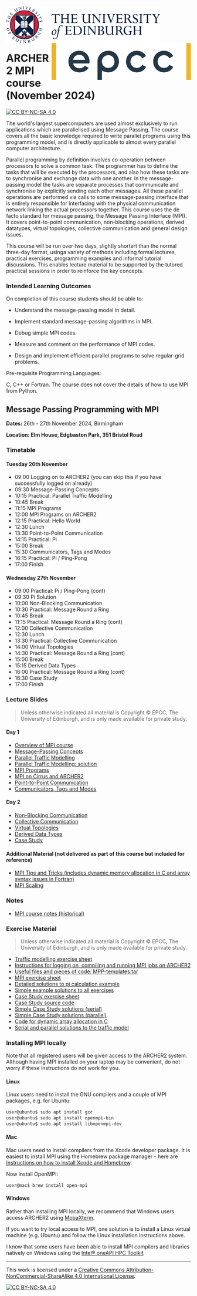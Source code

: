 <img src="./images/eduni_logo.png"  height="100" align="left"> <img src="./images/epcc_logo.jpg" align="right" height="100">

<br /><br /><br /><br /><br />

# ARCHER2 MPI course (November 2024)

[![CC BY-NC-SA 4.0][cc-by-nc-sa-shield]][cc-by-nc-sa]

The world's largest supercomputers are used almost exclusively to run
applications which are parallelised using Message Passing. The course
covers all the basic knowledge required to write parallel programs
using this programming model, and is directly applicable to almost
every parallel computer architecture.

Parallel programming by definition involves co-operation between
processors to solve a common task. The programmer has to define the
tasks that will be executed by the processors, and also how these
tasks are to synchronise and exchange data with one another. In the
message-passing model the tasks are separate processes that
communicate and synchronise by explicitly sending each other
messages. All these parallel operations are performed via calls to
some message-passing interface that is entirely responsible for
interfacing with the physical communication network linking the actual
processors together. This course uses the de facto standard for
message passing, the Message Passing Interface (MPI). It covers
point-to-point communication, non-blocking operations, derived
datatypes, virtual topologies, collective communication and general
design issues.

This course will be run over two days, slightly shortert than the
normal three-day format, usinga variety of methods including formal
lectures, practical exercises, programming examples and informal
tutorial discussions. This enables lecture material to be supported by
the tutored practical sessions in order to reinforce the key concepts.

<h3>Intended Learning Outcomes</h3>

On completion of this course students should be able to:

 * Understand the message-passing model in detail.

 * Implement standard message-passing algorithms in MPI.

 * Debug simple MPI codes.

 * Measure and comment on the performance of MPI codes.

 * Design and implement efficient parallel programs to solve
regular-grid problems.

Pre-requisite Programming Languages:

C, C++ or Fortran. The course does not cover the details of how to use
MPI from Python.

<h2>Message Passing Programming with MPI</h2>

<p><strong>Dates: </strong>26th - 27th November 2024, Birmingham
<p><strong>Location: Elm House, Edgbaston Park, 351 Bristol Road</strong>

<h3>Timetable</h3>

<h4>Tuesday 26th November</h4>

<ul>
<li>    09:00 Logging on to ARCHER2 (you can skip this if you have successfully logged on already)
<li>    09:30 Message-Passing Concepts
<li>    10:15 Practical: Parallel Traffic Modelling
<li>    10:45 Break
<li>    11:15 MPI Programs
<li>    12:00 MPI Programs on ARCHER2
<li>    12:15 Practical: Hello World
<li>    12:30 Lunch
<li>    13:30 Point-to-Point Communication
<li>    14:15 Practical: Pi
<li>    15:00 Break
<li>    15:30 Communicators, Tags and Modes
<li>    16:15 Practical: Pi / Ping-Pong
<li>    17:00 Finish
</ul>

<h4>Wednesday 27th November</h4>

<ul>

<li>    09:00 Practical: Pi / Ping-Pong (cont)
<li>    09:30 Pi Solution
<li>    10:00 Non-Blocking Communication
<li>    10:30 Practical: Message Round a Ring
<li>    10:45 Break
<li>    11:15 Practical: Message Round a Ring (cont)
<li>    12:00 Collective Communication
<li>    12:30 Lunch
<li>    13:30 Practical: Collective Communication
<li> 14:00 Virtual Topologies
<li> 14:30 Practical: Message Round a Ring (cont)
<li> 15:00 Break
<li> 15:15 Derived Data Types
<li> 16:00 Practical: Message Round a Ring (cont)
<li> 16:30 Case Study
<li> 17:00 Finish

</ul>

<h3>Lecture Slides</h3>

<p><blockquote>Unless otherwise indicated all material is Copyright
&copy; EPCC, The University of Edinburgh, and is only made available
for private study. </blockquote></p>


<h4>Day 1</h4>

<ul>
<li><a href="https://github.com/EPCCed/archer2-MPI-2024-04-03/raw/main/slides/L00-overview_3day.pdf">Overview of MPI course</a>
<li><a href="https://github.com/EPCCed/archer2-MPI-2024-04-03/raw/main/slides/L01-mpconcepts.pdf">Message-Passing Concepts</a>
<li><a href="https://github.com/EPCCed/archer2-MPI-2024-04-03/raw/main/slides/E01-traffic.pdf">Parallel Traffic Modelling</a>
<li><a href="https://github.com/EPCCed/archer2-MPI-2024-04-03/raw/main/slides/road-solution.pdf">Parallel Traffic Modelling: solution</a>
<li><a href="https://github.com/EPCCed/archer2-MPI-2024-04-03/raw/main/slides/L02-intro.pdf">MPI Programs</a>
<li><a href="https://github.com/EPCCed/archer2-MPI-2024-04-03/raw/main/slides/L03-archer2-cirrus-mpi.pdf">MPI on Cirrus and ARCHER2</a>
<li><a href="https://github.com/EPCCed/archer2-MPI-2024-04-03/raw/main/slides/L04-pt2pt.pdf">Point-to-Point Communication</a>
<li><a href="https://github.com/EPCCed/archer2-MPI-2024-04-03/raw/main/slides/L06-modetagcomm.pdf">Communicators, Tags and Modes</a>
</ul>

<h4>Day 2</h4>

<ul>

<li><a href="https://github.com/EPCCed/archer2-MPI-2024-04-03/raw/main/slides/L07-nonblocking.pdf">Non-Blocking Communication</a>
<li><a href="https://github.com/EPCCed/archer2-MPI-2024-04-03/raw/main/slides/L08-collective.pdf">Collective Communication</a>
<li><a href="https://github.com/EPCCed/archer2-MPI-2024-04-03/raw/main/slides/L09-topology.pdf">Virtual Topologies</a>
<li><a href="https://github.com/EPCCed/archer2-MPI-2024-04-03/raw/main/slides/L10-derivedtypes.pdf">Derived Data Types</a> 
<li><a href="https://github.com/EPCCed/archer2-MPI-2024-04-03/raw/main/slides/L11-casestudy.pdf">Case Study</a>

</ul>

<h4>Additional Material (not delivered as part of this course but included for reference)</h4>

<ul>
<li><a href="https://github.com/EPCCed/archer2-MPI-2024-04-03/raw/main/slides/L12-tipsandtricks.pdf">MPI Tips and Tricks (includes dynamic memory allocation in C and array syntax issues in Fortran)</a>
<li><a href="https://github.com/EPCCed/archer2-MPI-2024-04-03/raw/main/slides/L13-scaling.pdf">MPI Scaling</a>
</ul>

<h3>Notes</h3>

<ul>
<li><a href="https://github.com/EPCCed/archer2-MPI-2024-04-03/raw/main/notes/MPP-notes.pdf">MPI course notes (historical)</a>
</ul>

<h3>Exercise Material</h3>

<p><blockquote>Unless otherwise indicated all material is Copyright &copy; EPCC, The University of Edinburgh, and is only made available for private study. </blockquote></p>

<ul>
<li><a href="https://github.com/EPCCed/archer2-MPI-2024-04-03/raw/main/exercises/road.pdf">Traffic modelling exercise sheet</a></li>
<li><a href="https://github.com/EPCCed/archer2-MPI-2024-04-03/raw/main/exercises/ARCHER2-MPI-cribsheet.pdf">Instructions for logging on, compiling and running MPI jobs on ARCHER2</a></li>
<li><a href="https://github.com/EPCCed/archer2-MPI-2024-04-03/raw/main/exercises/MPP-templates.tar">Useful files and pieces of code: MPP-templates.tar</a></li>
<li><a href="https://github.com/EPCCed/archer2-MPI-2024-04-03/raw/main/exercises/MPP-exercises.pdf">MPI exercise sheet</a></li>
<li><a href="https://github.com/EPCCed/archer2-MPI-2024-04-03/raw/main/exercises/MPP-pi.tar">Detailed solutions to pi calculation example</a>
<li><a href="https://github.com/EPCCed/archer2-MPI-2024-04-03/raw/main/exercises/MPP-solutions.tar">Simple example solutions to all exercises</a>
<li><a href="https://github.com/EPCCed/archer2-MPI-2024-04-03/raw/main/exercises/MPP-casestudy.pdf">Case Study exercise sheet</a></li>
<li><a href="https://github.com/EPCCed/archer2-MPI-2024-04-03/raw/main/exercises/MPP-casestudy.tar.gz">Case Study source code</a></li>
<li><a href="https://github.com/EPCCed/archer2-MPI-2024-04-03/raw/main/exercises/MPP-caseserial.tar">Simple Case Study solutions (serial)</a></li>
<li><a href="https://github.com/EPCCed/archer2-MPI-2024-04-03/raw/main/exercises/MPP-casesolns.tar">Simple Case Study solutions (parallel)</a></li>
<li><a href="https://github.com/EPCCed/archer2-MPI-2024-04-03/raw/main/exercises/MPP-arralloc.tar">Code for dynamic array allocation in C</a>
<li><a href="https://github.com/EPCCed/archer2-MPI-2024-04-03/raw/main/exercises/MPP-traffic.tar">Serial and parallel solutions to the traffic model</a></li>
</ul>

<h3>Installing MPI locally</h3>

Note that all registered users will be given access to the ARCHER2
system. Although having MPI installed on your laptop may be
convenient, do not worry if these instructions do not work for you.

<h4>Linux</h4>

Linux users need to install the GNU compilers and a couple of MPI packages,
e.g. for Ubuntu:

    user@ubuntu$ sudo apt install gcc
    user@ubuntu$ sudo apt install openmpi-bin
    user@ubuntu$ sudo apt install libopenmpi-dev

<h4>Mac</h4>

Mac users need to install compilers from the Xcode developer
package. It is easiest to install MPI using the Homebrew package
manager - here are [Instructions on how to install Xcode and
Homebrew](https://www.moncefbelyamani.com/how-to-install-xcode-homebrew-git-rvm-ruby-on-mac/).

Now install OpenMPI:

    user@mac$ brew install open-mpi

<h4>Windows</h4>

Rather than installing MPI locally, we recommend that Windows users
access ARCHER2 using
[MobaXterm](https://docs.archer2.ac.uk/user-guide/connecting/#windows).

If you want to try local access to MPI, one solution is to install a
Linux virtual machine (e.g. Ubuntu) and follow the Linux installation
instructions above.

I know that some users have been able to install MPI compilers and libraries natively on Windows using the [Intel® oneAPI HPC Toolkit](https://software.intel.com/content/www/us/en/develop/tools/oneapi/hpc-toolkit.html)

---

This work is licensed under a
[Creative Commons Attribution-NonCommercial-ShareAlike 4.0 International License][cc-by-nc-sa].

[cc-by-nc-sa]: http://creativecommons.org/licenses/by-nc-sa/4.0/
[cc-by-nc-sa-image]: https://licensebuttons.net/l/by-nc-sa/4.0/88x31.png
[cc-by-nc-sa-shield]: https://img.shields.io/badge/License-CC%20BY--NC--SA%204.0-lightgrey.svg

[![CC BY-NC-SA 4.0][cc-by-nc-sa-image]][cc-by-nc-sa]


